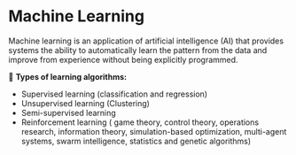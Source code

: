 
# Machine Learning

Machine learning is an application of artificial intelligence (AI) that provides systems the ability to automatically learn the pattern from the data and improve from experience without being explicitly programmed. 



💫 **Types of learning algorithms:**

- Supervised learning (classification and regression)
- Unsupervised learning (Clustering)
- Semi-supervised learning
- Reinforcement learning ( game theory, control theory, operations research, information theory, simulation-based optimization, multi-agent systems, swarm intelligence, statistics and genetic algorithms)




